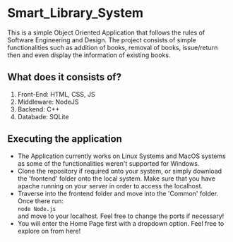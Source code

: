 # Smart_Library_System
This is a simple Object Oriented Application that follows the rules of Software Engineering and Design. The project consists of simple functionalities such as addition of books, removal of books, issue/return then and even display the information of existing books.

## What does it consists of?
1. Front-End: HTML, CSS, JS
2. Middleware: NodeJS
3. Backend: C++
4. Databade: SQLite

## Executing the application
- The Application currently works on Linux Systems and MacOS systems as some of the functionalities weren't supported for Windows.
- Clone the repository if required onto your system, or simply download the 'frontend' folder onto the local system. Make sure that you have apache running on your server in order to access the localhost.
- Traverse into the frontend folder and move into the 'Common' folder. Once there run:  
						`node Node.js`  
and move to your localhost. Feel free to change the ports if necessary!  
- You will enter the Home Page first with a dropdown option. Feel free to explore on from here!


